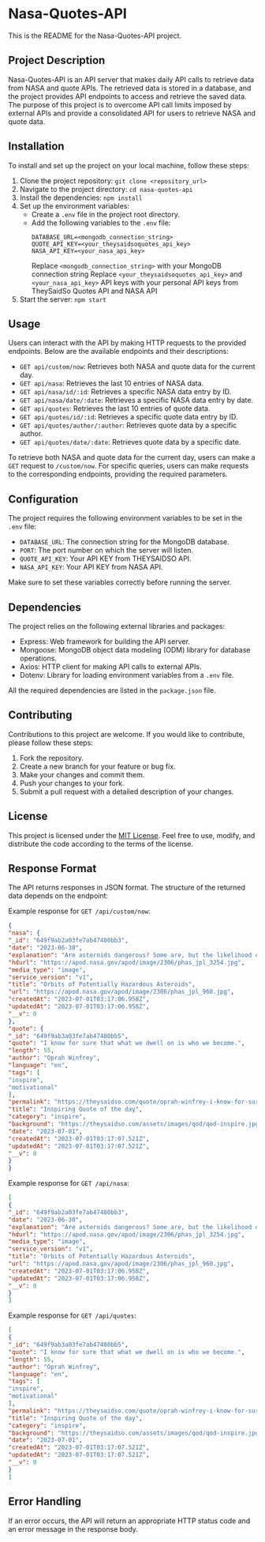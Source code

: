 # Nasa-Quotes-API

This is the README for the Nasa-Quotes-API project.

## Project Description

Nasa-Quotes-API is an API server that makes daily API calls to retrieve data from NASA and quote APIs. The retrieved data is stored in a database, and the project provides API endpoints to access and retrieve the saved data. The purpose of this project is to overcome API call limits imposed by external APIs and provide a consolidated API for users to retrieve NASA and quote data.

## Installation

To install and set up the project on your local machine, follow these steps:

1. Clone the project repository: `git clone <repository_url>`
2. Navigate to the project directory: `cd nasa-quotes-api`
3. Install the dependencies: `npm install`
4. Set up the environment variables:
   - Create a `.env` file in the project root directory.
   - Add the following variables to the `.env` file:
     ```
     DATABASE_URL=<mongodb_connection_string>
     QUOTE_API_KEY=<your_theysaidsoquotes_api_key>
     NASA_API_KEY=<your_nasa_api_key>
     ```
     Replace `<mongodb_connection_string>` with your MongoDB connection string
     Replace `<your_theysaidsoquotes_api_key>` and `<your_nasa_api_key>` API keys with your personal API keys from TheySaidSo Quotes API and NASA API
5. Start the server: `npm start`

## Usage

Users can interact with the API by making HTTP requests to the provided endpoints. Below are the available endpoints and their descriptions:

- `GET api/custom/now`: Retrieves both NASA and quote data for the current day.
- `GET api/nasa`: Retrieves the last 10 entries of NASA data.
- `GET api/nasa/id/:id`: Retrieves a specific NASA data entry by ID.
- `GET api/nasa/date/:date`: Retrieves a specific NASA data entry by date.
- `GET api/quotes`: Retrieves the last 10 entries of quote data.
- `GET api/quotes/id/:id`: Retrieves a specific quote data entry by ID.
- `GET api/quotes/author/:author`: Retrieves quote data by a specific author.
- `GET api/quotes/date/:date`: Retrieves quote data by a specific date.

To retrieve both NASA and quote data for the current day, users can make a `GET` request to `/custom/now`. For specific queries, users can make requests to the corresponding endpoints, providing the required parameters.

## Configuration

The project requires the following environment variables to be set in the `.env` file:

- `DATABASE_URL`: The connection string for the MongoDB database.
- `PORT`: The port number on which the server will listen.
- `QUOTE_API_KEY`: Your API KEY from THEYSAIDSO API.
- `NASA_API_KEY`: Your API KEY from NASA API.

Make sure to set these variables correctly before running the server.

## Dependencies

The project relies on the following external libraries and packages:

- Express: Web framework for building the API server.
- Mongoose: MongoDB object data modeling (ODM) library for database operations.
- Axios: HTTP client for making API calls to external APIs.
- Dotenv: Library for loading environment variables from a `.env` file.

All the required dependencies are listed in the `package.json` file.

## Contributing

Contributions to this project are welcome. If you would like to contribute, please follow these steps:

1. Fork the repository.
2. Create a new branch for your feature or bug fix.
3. Make your changes and commit them.
4. Push your changes to your fork.
5. Submit a pull request with a detailed description of your changes.

## License

This project is licensed under the [MIT License](https://opensource.org/licenses/MIT). Feel free to use, modify, and distribute the code according to the terms of the license.


## Response Format

The API returns responses in JSON format. The structure of the returned data depends on the endpoint:

Example response for `GET /api/custom/now`:

```json
{
"nasa": {
"_id": "649f9ab2a03fe7ab47480bb3",
"date": "2023-06-30",
"explanation": "Are asteroids dangerous? Some are, but the likelihood of a dangerous asteroid striking the Earth during any given year is low. Because some past mass extinction events have been linked to asteroid impacts, however, humanity has made it a priority to find and catalog those asteroids that may one day affect life on Earth. Pictured here are the orbits of the over 1,000 known Potentially Hazardous Asteroids (PHAs). These documented tumbling boulders of rock and ice are over 140 meters across and will pass within 7.5 million kilometers of Earth -- about 20 times the distance to the Moon. Although none of them will strike the Earth in the next 100 years -- not all PHAs have been discovered, and past 100 years, many orbits become hard to predict. Were an asteroid of this size to impact the Earth, it could raise dangerous tsunamis, for example. To investigate Earth-saving strategies, NASA successfully tested the Double Asteroid Redirection Test (DART) mission last year. Of course, rocks and ice bits of much smaller size strike the Earth every day, usually pose no danger, and sometimes create memorable fireball and meteor displays.    Today is: Asteroid Day",
"hdurl": "https://apod.nasa.gov/apod/image/2306/phas_jpl_3254.jpg",
"media_type": "image",
"service_version": "v1",
"title": "Orbits of Potentially Hazardous Asteroids",
"url": "https://apod.nasa.gov/apod/image/2306/phas_jpl_960.jpg",
"createdAt": "2023-07-01T03:17:06.958Z",
"updatedAt": "2023-07-01T03:17:06.958Z",
"__v": 0
},
"quote": {
"_id": "649f9ab3a03fe7ab47480bb5",
"quote": "I know for sure that what we dwell on is who we become.",
"length": 55,
"author": "Oprah Winfrey",
"language": "en",
"tags": [
"inspire",
"motivational"
],
"permalink": "https://theysaidso.com/quote/oprah-winfrey-i-know-for-sure-that-what-we-dwell-on-is-who-we-become",
"title": "Inspiring Quote of the day",
"category": "inspire",
"background": "https://theysaidso.com/assets/images/qod/qod-inspire.jpg",
"date": "2023-07-01",
"createdAt": "2023-07-01T03:17:07.521Z",
"updatedAt": "2023-07-01T03:17:07.521Z",
"__v": 0
}
}
```



Example response for `GET /api/nasa`:

```json
[
{
"_id": "649f9ab2a03fe7ab47480bb3",
"date": "2023-06-30",
"explanation": "Are asteroids dangerous? Some are, but the likelihood of a dangerous asteroid striking the Earth during any given year is low. Because some past mass extinction events have been linked to asteroid impacts, however, humanity has made it a priority to find and catalog those asteroids that may one day affect life on Earth. Pictured here are the orbits of the over 1,000 known Potentially Hazardous Asteroids (PHAs). These documented tumbling boulders of rock and ice are over 140 meters across and will pass within 7.5 million kilometers of Earth -- about 20 times the distance to the Moon. Although none of them will strike the Earth in the next 100 years -- not all PHAs have been discovered, and past 100 years, many orbits become hard to predict. Were an asteroid of this size to impact the Earth, it could raise dangerous tsunamis, for example. To investigate Earth-saving strategies, NASA successfully tested the Double Asteroid Redirection Test (DART) mission last year. Of course, rocks and ice bits of much smaller size strike the Earth every day, usually pose no danger, and sometimes create memorable fireball and meteor displays.    Today is: Asteroid Day",
"hdurl": "https://apod.nasa.gov/apod/image/2306/phas_jpl_3254.jpg",
"media_type": "image",
"service_version": "v1",
"title": "Orbits of Potentially Hazardous Asteroids",
"url": "https://apod.nasa.gov/apod/image/2306/phas_jpl_960.jpg",
"createdAt": "2023-07-01T03:17:06.958Z",
"updatedAt": "2023-07-01T03:17:06.958Z",
"__v": 0
}
]
```

Example response for `GET /api/quotes`:

```json
[
{
"_id": "649f9ab3a03fe7ab47480bb5",
"quote": "I know for sure that what we dwell on is who we become.",
"length": 55,
"author": "Oprah Winfrey",
"language": "en",
"tags": [
"inspire",
"motivational"
],
"permalink": "https://theysaidso.com/quote/oprah-winfrey-i-know-for-sure-that-what-we-dwell-on-is-who-we-become",
"title": "Inspiring Quote of the day",
"category": "inspire",
"background": "https://theysaidso.com/assets/images/qod/qod-inspire.jpg",
"date": "2023-07-01",
"createdAt": "2023-07-01T03:17:07.521Z",
"updatedAt": "2023-07-01T03:17:07.521Z",
"__v": 0
}
]
```

## Error Handling

If an error occurs, the API will return an appropriate HTTP status code and an error message in the response body.
